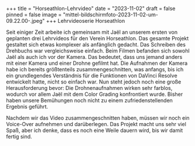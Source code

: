 +++
title = "Horseathlon-Lehrvideo"
date = "2023-11-02"
draft = false
pinned = false
image = "mittel-bildschirmfoto-2023-11-02-um-09.22.00-.jpeg"
+++
Lehrvideoserie Horseathlon

Seit einiger Zeit arbeite ich gemeinsam mit Jaël an unserem ersten von geplanten drei Lehrvideos für den Verein Horseathlon. Das gesamte Projekt gestaltet sich etwas komplexer als anfänglich gedacht. Das Schreiben des Drehbuchs war vergleichsweise einfach. Beim Filmen befanden sich sowohl Jaël als auch ich vor der Kamera. Das bedeutet, dass uns jemand anders mit einer Kamera und einer Drohne gefilmt hat. Die Aufnahmen der Kamera habe ich bereits größtenteils zusammengeschnitten, was anfangs, bis ich ein grundlegendes Verständnis für die Funktionen von DaVinci Resolve entwickelt hatte, nicht so einfach war. Nun steht jedoch noch eine große Herausforderung bevor: Die Drohnenaufnahmen wirken sehr farblos, wodurch vor allem Jaël mit dem Color Grading konfrontiert wurde. Bisher haben unsere Bemühungen noch nicht zu einem zufriedenstellenden Ergebnis geführt.

Nachdem wir das Video zusammengeschnitten haben, müssen wir noch ein Voice-Over aufnehmen und darüberlegen. Das Projekt macht uns sehr viel Spaß, aber ich denke, dass es noch eine Weile dauern wird, bis wir damit fertig sind.